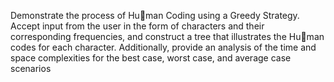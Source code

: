 Demonstrate the process of Human Coding using a Greedy Strategy. Accept input from the user in the
form of characters and their corresponding frequencies, and construct a tree that illustrates the Human
codes for each character. Additionally, provide an analysis of the time and space complexities for the
best case, worst case, and average case scenarios
